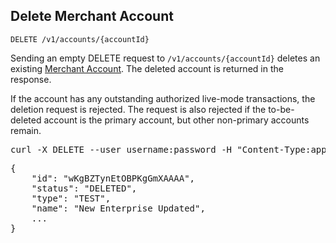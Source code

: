 Delete Merchant Account
-----------------------

    DELETE /v1/accounts/{accountId}

Sending an empty DELETE request to `/v1/accounts/{accountId}` deletes an
existing [Merchant Account](types#merchantaccount-section). The deleted account is
returned in the response.

<div class="bs-callout bs-callout-warning">If the account has any outstanding authorized live-mode transactions, the
deletion request is rejected. The request is also rejected if the to-be-deleted account is
the primary account, but other non-primary accounts remain.</div>

<div class="http-example http-request-example">
  <pre class="prettyprint">
curl -X DELETE --user username:password -H "Content-Type:application/json" {{site.data.variables.apiurl.gateway}}/v1/accounts/wKgBZTynEtOBPKgGmXAAAA</pre>
</div>

<div class="http-example http-response-example">
  <pre class="prettyprint">
{
    "id": "wKgBZTynEtOBPKgGmXAAAA",
    "status": "DELETED",
    "type": "TEST",
    "name": "New Enterprise Updated",
    ...
}</pre>
</div>
